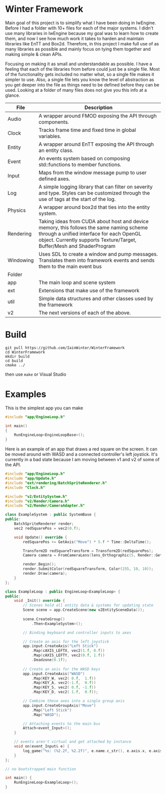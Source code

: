 # Winter Framework

Main goal of this project is to simplify what I have been doing in IwEngine. Before I had a folder with 10+ files for each of the major systems. I didn't use 
many libraries in IwEngine because my goal was to learn how to create them, and now I see how much work it takes to harden and maintain libraries 
like EnTT and Box2d. Therefore, in this project I make full use of as many libraries as possible and mainly focus on tying them together and making simple & clean APIs.

Focusing on making it as small and understandable as possible. I have a feeling that each of the libraries from before could just be a single file.
Most of the functionality gets included no matter what, so a single file makes it simpler to use. Also, a single file lets you know the level of abstraction 
as you get deeper into the file as things need to be defined before they can be used. Looking at a folder of many files does not give you this info at a glance.

| File | Description |
| --- | --- |
| Audio | A wrapper around FMOD exposing the API through components. |
| Clock | Tracks frame time and fixed time in global variables. |
| Entity | A wrapper around EnTT exposing the API through an entity class. |
| Event | An events system based on composing std::functions to member functions. |
| Input | Maps from the window message pump to user defined axes. |
| Log | A simple logging library that can filter on severity and type. Styles can be customized through the use of tags at the start of the log. |
| Physics | A wrapper around box2d that ties into the entity system. |
| Rendering | Taking ideas from CUDA about host and device memory, this follows the same naming scheme through a unified interface for each OpenGL object. Currently supports Texture/Target, Buffer/Mesh and ShaderProgram |
| Windowing | Uses SDL to create a window and pump messages. Translates them into framework events and sends them to the main event bus |
| Folder | |
| app | The main loop and scene system |
| ext | Extensions that make use of the framework |
| util | Simple data structures and other classes used by the framework |
| v2 | The next versions of each of the above. |

# Build

```
git pull https://github.com/IainWinter/WinterFramework
cd WinterFramework
mkdir build
cd build
cmake ../
```
then use ```make``` or Visual Studio

# Examples

This is the simplest app you can make

```c++
#include "app/EngineLoop.h"

int main()
{
	RunEngineLoop<EngineLoopBase>();
}
```

Here is an example of an app that draws a red square on the screen. It can be moved around with WASD and a connected controller's left joystick. It's currently in a bad state because I am moving between v1 and v2 of some of the API.

```c++
#include "app/EngineLoop.h"
#include "app/Update.h"
#include "ext/rendering/BatchSpriteRenderer.h"
#include "Clock.h"

#include "v2/EntitySystem.h"
#include "v2/Render/Camera.h"
#include "v2/Render/CameraAdapter.h"

class ExampleSystem : public SystemBase {
public:
	BatchSpriteRenderer render;
	vec2 redSquarePos = vec2(0.f);

	void Update() override {
		redSquarePos += GetAxis("Move") * 5.f * Time::DeltaTime();

		Transform2D redSquareTransform = Transform2D(redSquarePos);
		Camera camera = FromCameraLens(lens_Orthographic(5, Render::GetWindowAspect(), -1, 1));

		render.Begin();
		render.SubmitColor(redSquareTransform, Color(255, 10, 10));
		render.Draw(camera);
	}
};

class ExampleLoop : public EngineLoop<ExampleLoop> {
public:
	void _Init() override {
		// Scenes hold all entity data & systems for updating state
		Scene scene = app.CreateScene(new v2EntitySceneData());
		
		scene.CreateGroup()
			.Then<ExampleSystem>();

		// Binding keyboard and controller inputs to axes

		// Create an axis for the left joystick 
		app.input.CreateAxis("Left Stick")
			.Map(cAXIS_LEFTX, vec2(1.f, 0.f))
			.Map(cAXIS_LEFTY, vec2(0.f, 1.f))
			.Deadzone(0.1f);
		
		// Create an axis for the WASD keys
		app.input.CreateAxis("WASD")
			.Map(KEY_W, vec2( 0.f,  1.f))
			.Map(KEY_A, vec2(-1.f,  0.f))
			.Map(KEY_S, vec2( 0.f, -1.f))
			.Map(KEY_D, vec2( 1.f,  0.f));

		// Combine these axes into a single group axis
		app.input.CreateGroupAxis("Move")
			.Map("Left Stick")
			.Map("WASD");

		// Attaching events to the main bus
		Attach<event_Input>();
	}

	// events aren't virtual and get attached by instance 
	void on(event_Input& e) {
		log_game("%s: (%2.2f, %2.2f)", e.name.c_str(), e.axis.x, e.axis.y);
	}
};

// no bootstrapped main function

int main() {
	RunEngineLoop<ExampleLoop>();
}
```
